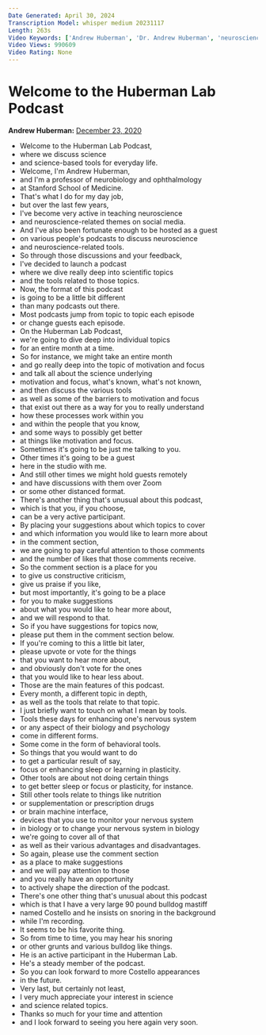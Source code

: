 ```yaml
---
Date Generated: April 30, 2024
Transcription Model: whisper medium 20231117
Length: 263s
Video Keywords: ['Andrew Huberman', 'Dr. Andrew Huberman', 'neuroscience', 'change your brain', 'neuroplasticity', 'stanford neuroscientist', 'stanford', 'andrew huberman rich roll', 'andrew huberman joe rogan', 'fear', 'conquer fear', 'supplements for brain health', 'navy seals', 'crossfit', 'running', 'sleep', 'how to sleep better', 'learn faster', 'exercise', 'cardio', 'hiit', 'weightlifting', 'nootropics']
Video Views: 990609
Video Rating: None
---
```


# Welcome to the Huberman Lab Podcast
**Andrew Huberman:** [December 23, 2020](https://www.youtube.com/watch?v=4b6bwcWK6GE)
*  Welcome to the Huberman Lab Podcast,
*  where we discuss science
*  and science-based tools for everyday life.
*  Welcome, I'm Andrew Huberman,
*  and I'm a professor of neurobiology and ophthalmology
*  at Stanford School of Medicine.
*  That's what I do for my day job,
*  but over the last few years,
*  I've become very active in teaching neuroscience
*  and neuroscience-related themes on social media.
*  And I've also been fortunate enough to be hosted as a guest
*  on various people's podcasts to discuss neuroscience
*  and neuroscience-related tools.
*  So through those discussions and your feedback,
*  I've decided to launch a podcast
*  where we dive really deep into scientific topics
*  and the tools related to those topics.
*  Now, the format of this podcast
*  is going to be a little bit different
*  than many podcasts out there.
*  Most podcasts jump from topic to topic each episode
*  or change guests each episode.
*  On the Huberman Lab Podcast,
*  we're going to dive deep into individual topics
*  for an entire month at a time.
*  So for instance, we might take an entire month
*  and go really deep into the topic of motivation and focus
*  and talk all about the science underlying
*  motivation and focus, what's known, what's not known,
*  and then discuss the various tools
*  as well as some of the barriers to motivation and focus
*  that exist out there as a way for you to really understand
*  how these processes work within you
*  and within the people that you know,
*  and some ways to possibly get better
*  at things like motivation and focus.
*  Sometimes it's going to be just me talking to you.
*  Other times it's going to be a guest
*  here in the studio with me.
*  And still other times we might hold guests remotely
*  and have discussions with them over Zoom
*  or some other distanced format.
*  There's another thing that's unusual about this podcast,
*  which is that you, if you choose,
*  can be a very active participant.
*  By placing your suggestions about which topics to cover
*  and which information you would like to learn more about
*  in the comment section,
*  we are going to pay careful attention to those comments
*  and the number of likes that those comments receive.
*  So the comment section is a place for you
*  to give us constructive criticism,
*  give us praise if you like,
*  but most importantly, it's going to be a place
*  for you to make suggestions
*  about what you would like to hear more about,
*  and we will respond to that.
*  So if you have suggestions for topics now,
*  please put them in the comment section below.
*  If you're coming to this a little bit later,
*  please upvote or vote for the things
*  that you want to hear more about,
*  and obviously don't vote for the ones
*  that you would like to hear less about.
*  Those are the main features of this podcast.
*  Every month, a different topic in depth,
*  as well as the tools that relate to that topic.
*  I just briefly want to touch on what I mean by tools.
*  Tools these days for enhancing one's nervous system
*  or any aspect of their biology and psychology
*  come in different forms.
*  Some come in the form of behavioral tools.
*  So things that you would want to do
*  to get a particular result of say,
*  focus or enhancing sleep or learning in plasticity.
*  Other tools are about not doing certain things
*  to get better sleep or focus or plasticity, for instance.
*  Still other tools relate to things like nutrition
*  or supplementation or prescription drugs
*  or brain machine interface,
*  devices that you use to monitor your nervous system
*  in biology or to change your nervous system in biology
*  we're going to cover all of that
*  as well as their various advantages and disadvantages.
*  So again, please use the comment section
*  as a place to make suggestions
*  and we will pay attention to those
*  and you really have an opportunity
*  to actively shape the direction of the podcast.
*  There's one other thing that's unusual about this podcast
*  which is that I have a very large 90 pound bulldog mastiff
*  named Costello and he insists on snoring in the background
*  while I'm recording.
*  It seems to be his favorite thing.
*  So from time to time, you may hear his snoring
*  or other grunts and various bulldog like things.
*  He is an active participant in the Huberman Lab.
*  He's a steady member of the podcast.
*  So you can look forward to more Costello appearances
*  in the future.
*  Very last, but certainly not least,
*  I very much appreciate your interest in science
*  and science related topics.
*  Thanks so much for your time and attention
*  and I look forward to seeing you here again very soon.

